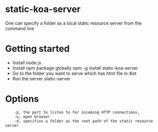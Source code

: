 # static-koa-server

One can specify a folder as a local static resource server from the command line

# Getting started

-   Install node.js
-   Install npm package globally npm -g install static-koa-server
-   Go to the folder you want to serve which has html file in dist
-   Run the server static-server

# Options

```
    -p, the port to listen to for incoming HTTP connections,
    -o, open browser
    -d, specifies a folder as the root path of the static resource server
    
```